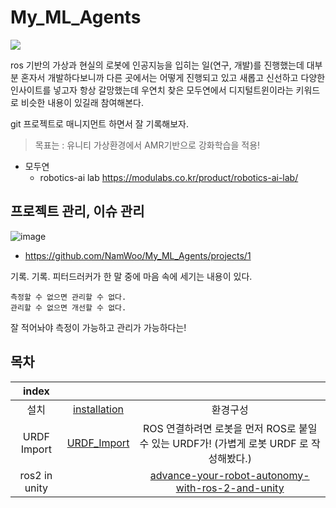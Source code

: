 # My_ML_Agents

![](https://user-images.githubusercontent.com/8021479/146111601-e52cc03d-ab88-482a-92aa-2640d2b269e4.png)

ros 기반의 가상과 현실의 로봇에 인공지능을 입히는 일(연구, 개발)를 진행했는데 대부분 혼자서 개발하다보니까 다른 곳에서는 어떻게 진행되고 있고 새롭고 신선하고 다양한 인사이트를 넣고자 항상 갈망했는데 우연치 찾은 모두연에서 디지털트윈이라는 키워드로 비슷한 내용이 있길래 참여해본다.

git 프로젝트로 매니지먼트 하면서 잘 기록해보자.

>목표는 : 유니티 가상환경에서 AMR기반으로 강화학습을 적용!

* 모두연 
  * robotics-ai lab https://modulabs.co.kr/product/robotics-ai-lab/


## 프로젝트 관리, 이슈 관리

![image](https://user-images.githubusercontent.com/8021479/146115156-2db04762-0c62-4951-9821-9d5ee556081f.png)

* https://github.com/NamWoo/My_ML_Agents/projects/1

기록. 기록. 피터드러커가 한 말 중에 마음 속에 세기는 내용이 있다.

```
측정할 수 없으면 관리할 수 없다.
관리할 수 없으면 개선할 수 없다.
```
잘 적어놔야 측정이 가능하고 관리가 가능하다는!


## 목차

|index|||
|:---:|:---:|:---:|
|설치|[installation](https://github.com/NamWoo/My_ML_Agents/blob/main/docs/nw_00_installation.md)|환경구성|
|URDF Import|[URDF_Import](https://github.com/NamWoo/My_ML_Agents/blob/main/docs/nw_00_add_urdf_00.md)|ROS 연결하려면 로봇을 먼저 ROS로 붙일 수 있는 URDF가! (가볍게 로봇 URDF 로 작성해봤다.)|
|ros2 in unity||[advance-your-robot-autonomy-with-ros-2-and-unity](https://blog.unity.com/manufacturing/advance-your-robot-autonomy-with-ros-2-and-unity)|





